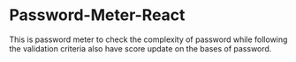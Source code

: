 # Password-Meter-React
This is password meter to check the complexity of password while following the validation criteria also have score update on the bases of password.
